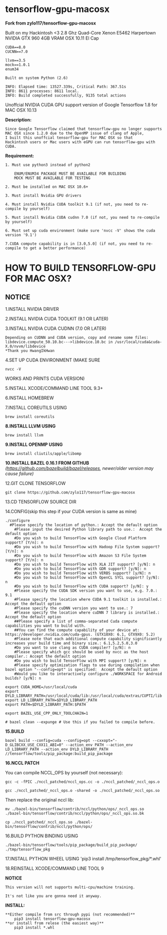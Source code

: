 # tensorflow-gpu-macosx

**Fork from zylo117/tensorflow-gpu-macosx**

Built on my Hackintosh <3
    2.8 Ghz Quad-Core Xenon E5462 Harpertown
    NVIDIA GTX 960 4GB VRAM
    OSX 10.11 El Cap
    
    CUDA==8.0
    CUCNN==7.0
    
    llvm==3.5
    mock==1.0.1
    enum34
    
    Built on system Python (2.6)
    
    INFO: Elapsed time: 13527.339s, Critical Path: 367.51s
    INFO: 8611 processes: 8611 local.
    INFO: Build completed successfully, 9135 total actions

Unoffcial NVIDIA CUDA GPU support version of Google Tensorflow 1.8 for MAC OSX 10.13

**Description:**

    Since Google Tensorflow claimed that tensorflow-gpu no longer supports 
    MAC OSX since 1.2.0 due to the OpenMP issue of clang of Apple,
    I built this unoffcial tensorflow-gpu for MAC OSX so that
    Hackintosh users or Mac users with eGPU can run tensorflow-gpu with CUDA.

**Requirement:**

    1. Must use python3 instead of python2
    
        ENUM/ENUM34 PACKAGE MUST BE AVAILABLE FOR BUILDING
        MOCK MUST BE AVAILABLE FOR TESTING

    2. Must be installed on MAC OSX 10.6+

    3. Must install Nvidia GPU drivers

    4. Must install Nvidia CUDA toolkit 9.1 (if not, you need to re-compile by yourself)

    5. Must install Nvidia CUDA cudnn 7.0 (if not, you need to re-compile by yourself)

    6. Must set up cuda environment (make sure 'nvcc -V' shows the cuda version '9.1')

    7.CUDA compute capability is in [3.0,5.0] (if not, you need to re-compile to get a better performance)

# HOW TO BUILD TENSORFLOW-GPU FOR MAC OSX?

## NOTICE 

1.INSTALL NVIDIA DRIVER

2.INSTALL NVIDIA CUDA TOOLKIT (9.1 OR LATER)

3.INSTALL NVIDIA CUDA CUDNN (7.0 OR LATER)

    Depending on CUDNN and CUDA version, copy and rename some files:
    libdevice.compute_50.10.bc--->libdevice.10.bc in /usr/local/cuda&cuda-X.0/nvvm/libdevice
    *Thank you HwangIkHwan
    
4.SET UP CUDA ENVIRONMENT (MAKE SURE

    nvcc -V

WORKS AND PRINTS CUDA VERSION)

5.INSTALL XCODE/COMMAND LINE TOOL 9.3+

6.INSTALL HOMEBREW

7.INSTALL COREUTILS USING 

    brew install coreutils

**8.INSTALL LLVM USING**

    brew install llvm
    
**9.INSTALL OPENMP USING** 

    brew install cliutils/apple/libomp

**10.INSTALL BAZEL 0.16.1 FROM GITHUB**
*(https://github.com/bazelbuild/bazel/releases, newer/older version may cause failure)*

12.GIT CLONE TENSORFLOW

    git clone https://github.com/zylo117/tensorflow-gpu-macosx

13.CD TENSORFLOW SOURCE DIR

14.CONFIG(skip this step if your CUDA version is same as mine)

    ./configure
      #Please specify the location of python.: Accept the default option
        #Please input the desired Python library path to use.:  Accept the default option
        #Do you wish to build TensorFlow with Google Cloud Platform support? [Y/n]: n
        #Do you wish to build TensorFlow with Hadoop File System support? [Y/n]: n
        #Do you wish to build TensorFlow with Amazon S3 File System support? [Y/n]: n
        #Do you wish to build TensorFlow with XLA JIT support? [y/N]: n
        #Do you wish to build TensorFlow with GDR support? [y/N]: n
        #Do you wish to build TensorFlow with VERBS support? [y/N]: n
        #Do you wish to build TensorFlow with OpenCL SYCL support? [y/N]: n
        #Do you wish to build TensorFlow with CUDA support? [y/N]: y
        #Please specify the CUDA SDK version you want to use, e.g. 7.0.: 9.1
        #Please specify the location where CUDA 9.1 toolkit is installed.: Accept the default option
        #Please specify the cuDNN version you want to use.: 7
        #Please specify the location where cuDNN 7 library is installed.: Accept the default option
        ##Please specify a list of comma-separated Cuda compute capabilities you want to build with.
        ##You can find the compute capability of your device at: https://developer.nvidia.com/cuda-gpus. (GTX10X0: 6.1, GTX9X0: 5.2)
        #Please note that each additional compute capability significantly increases your build time and binary size.: 6.1,5.2,5.0,3.0
        #Do you want to use clang as CUDA compiler? [y/N]: n
        #Please specify which gcc should be used by nvcc as the host compiler.: Accept the default option
        #Do you wish to build TensorFlow with MPI support? [y/N]: n
        #Please specify optimization flags to use during compilation when bazel option "--config=opt" is specified:  Accept the default option
        #Would you like to interactively configure ./WORKSPACE for Android builds? [y/N]: n

    export CUDA_HOME=/usr/local/cuda
    export DYLD_LIBRARY_PATH=/usr/local/cuda/lib:/usr/local/cuda/extras/CUPTI/lib
    export LD_LIBRARY_PATH=$DYLD_LIBRARY_PATH
    export PATH=$DYLD_LIBRARY_PATH:$PATH
    
    export BAZEL_USE_CPP_ONLY_TOOLCHAIN=1
    
    # bazel clean --expunge # Use this if you failed to compile before.

**15.BUILD**

    bazel build --config=cuda --config=opt --cxxopt="-D_GLIBCXX_USE_CXX11_ABI=0" --action_env PATH --action_env LD_LIBRARY_PATH --action_env DYLD_LIBRARY_PATH //tensorflow/tools/pip_package:build_pip_package

**16.NCCL PATCH**
  
  You can compile NCCL_OPS by yourself (not necessary):

    gcc -c -fPIC ./nccl_patched/nccl_ops.cc -o ./nccl_patched/_nccl_ops.o
    
    gcc ./nccl_patched/_nccl_ops.o -shared -o ./nccl_patched/_nccl_ops.so
  
  Then replace the original nccl lib:

    mv ./bazel-bin/tensorflow/contrib/nccl/python/ops/_nccl_ops.so ./bazel-bin/tensorflow/contrib/nccl/python/ops/_nccl_ops.so.bk

    cp ./nccl_patched/_nccl_ops.so ./bazel-bin/tensorflow/contrib/nccl/python/ops/



16.BUILD PYTHON BINDING USING

    ./bazel-bin/tensorflow/tools/pip_package/build_pip_package/ ./tmp/tensorflow_pkg

17.INSTALL PYTHON WHEEL USING 'pip3 install /tmp/tensorflow_pkg/*.whl'

18.REINSTALL XCODE/COMMAND LINE TOOL 9


**NOTICE**

    This version will not supports multi-cpu/machine training.
    
    It's not like you are gonna need it anyway.

**INSTALL:**

    **Either compile from src through pypi (not recommended)**
        pip3 install tensorflow-gpu-macosx
    **or install from relese (the easiest way)**
        pip3 install *.whl
